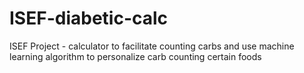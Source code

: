 # ISEF-diabetic-calc
ISEF Project - calculator to facilitate counting carbs and use machine learning algorithm to personalize carb counting certain foods
